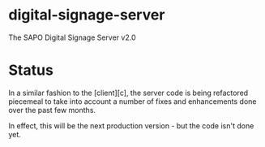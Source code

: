 digital-signage-server
======================

The SAPO Digital Signage Server v2.0

# Status

In a similar fashion to the [client][c], the server code is being refactored piecemeal to take into account a number of fixes and enhancements done over the past few months.

In effect, this will be the next production version - but the code isn't done yet.